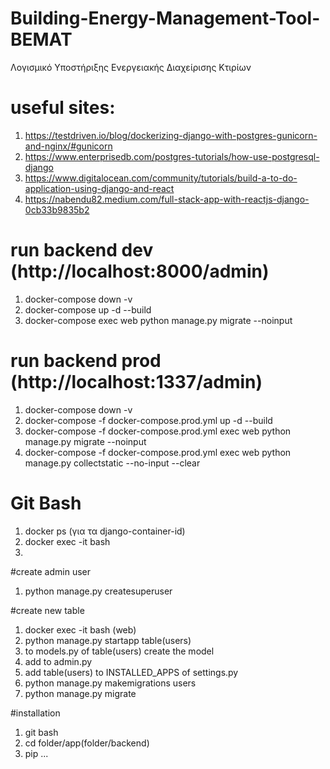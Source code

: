 # Building-Energy-Management-Tool-BEMAT
Λογισμικό Υποστήριξης Ενεργειακής Διαχείρισης Κτιρίων

# useful sites: 
1. https://testdriven.io/blog/dockerizing-django-with-postgres-gunicorn-and-nginx/#gunicorn
2. https://www.enterprisedb.com/postgres-tutorials/how-use-postgresql-django
3. https://www.digitalocean.com/community/tutorials/build-a-to-do-application-using-django-and-react
4. https://nabendu82.medium.com/full-stack-app-with-reactjs-django-0cb33b9835b2


# run backend dev (http://localhost:8000/admin)
1. docker-compose down -v
2. docker-compose up -d --build
3. docker-compose exec web python manage.py migrate --noinput

# run backend prod (http://localhost:1337/admin)
1. docker-compose down -v
2. docker-compose -f docker-compose.prod.yml up -d --build
3. docker-compose -f docker-compose.prod.yml exec web python manage.py migrate --noinput
4. docker-compose -f docker-compose.prod.yml exec web python manage.py collectstatic --no-input --clear

# Git Bash
1. docker ps (για τα django-container-id)
2. docker exec -it <django-container-id> bash
3. 

#create admin user
1. python manage.py createsuperuser

#create new table
1. docker exec -it <django-container-id> bash (web)
2. python manage.py startapp table(users)
3. to models.py of table(users) create the model
4. add to admin.py
5. add table(users) to INSTALLED_APPS of settings.py 
6. python manage.py makemigrations users
7. python manage.py migrate

#installation
1. git bash
2. cd folder/app(folder/backend)
3. pip ...
